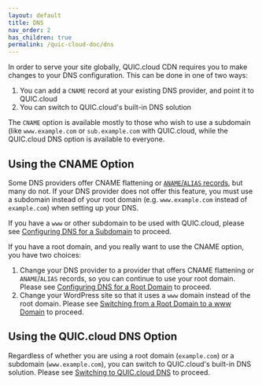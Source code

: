 ```yaml
---
layout: default
title: DNS
nav_order: 2
has_children: true
permalink: /quic-cloud-doc/dns
---
```


In order to serve your site globally, QUIC.cloud CDN requires you to make changes to your DNS configuration. This can be done in one of two ways:

1.  You can add a `CNAME` record at your existing DNS provider, and point it to QUIC.cloud
2.  You can switch to QUIC.cloud's built-in DNS solution

The `CNAME` option is available mostly to those who wish to use a subdomain (like `www.example.com` or `sub.example.com` with QUIC.cloud, while the QUIC.cloud DNS option is available to everyone.

Using the CNAME Option
----------------------

Some DNS providers offer CNAME flattening or [`ANAME`/`ALIAS` records](https://en.wikipedia.org/wiki/CNAME_record#ANAME_record), but many do not. If your DNS provider does not offer this feature, you must use a subdomain instead of your root domain (e.g. `www.example.com` instead of `example.com`) when setting up your DNS.

If you have a `www` or other subdomain to be used with QUIC.cloud, please see [Configuring DNS for a Subdomain](/cname-subdomain) to proceed.

If you have a root domain, and you really want to use the CNAME option, you have two choices:

1.  Change your DNS provider to a provider that offers CNAME flattening or `ANAME`/`ALIAS` records, so you can continue to use your root domain. Please see [Configuring DNS for a Root Domain](/cname-rootdomain) to proceed.
2.  Change your WordPress site so that it uses a `www` domain instead of the root domain. Please see [Switching from a Root Domain to a www Domain](/root-www) to proceed.

Using the QUIC.cloud DNS Option
-------------------------------

Regardless of whether you are using a root domain (`example.com`) or a subdomain (`www.example.com`), you can switch to QUIC.cloud's built-in DNS solution. Please see [Switching to QUIC.cloud DNS](https://quic.cloud/docs/cdn/dns/setting-up-your-dns-with-quic-cloud/) to proceed.